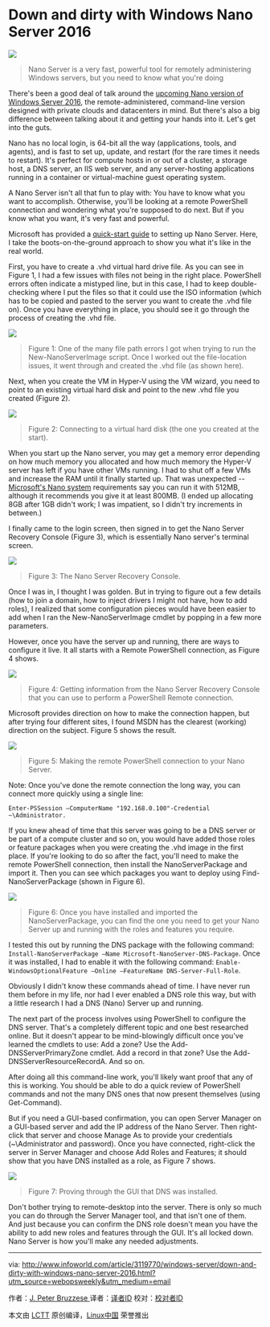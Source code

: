 Down and dirty with Windows Nano Server 2016
====

![](http://images.techhive.com/images/article/2016/04/pokes-fun-at-1164459_1280-100654917-primary.idge.jpg)

>Nano Server is a very fast, powerful tool for remotely administering Windows servers, but you need to know what you're doing

There's been a good deal of talk around the [upcoming Nano version of Windows Server 2016][1], the remote-administered, command-line version designed with private clouds and datacenters in mind. But there's also a big difference between talking about it and getting your hands into it. Let's get into the guts.

Nano has no local login, is 64-bit all the way (applications, tools, and agents), and is fast to set up, update, and restart (for the rare times it needs to restart). It's perfect for compute hosts in or out of a cluster, a storage host, a DNS server, an IIS web server, and any server-hosting applications running in a container or virtual-machine guest operating system.

A Nano Server isn't all that fun to play with: You have to know what you want to accomplish. Otherwise, you'll be looking at a remote PowerShell connection and wondering what you're supposed to do next. But if you know what you want, it's very fast and powerful.

Microsoft has provided a [quick-start guide][2] to setting up Nano Server. Here, I take the boots-on-the-ground approach to show you what it's like in the real world.

First, you have to create a .vhd virtual hard drive file. As you can see in Figure 1, I had a few issues with files not being in the right place. PowerShell errors often indicate a mistyped line, but in this case, I had to keep double-checking where I put the files so that it could use the ISO information (which has to be copied and pasted to the server you want to create the .vhd file on). Once you have everything in place, you should see it go through the process of creating the .vhd file.

![](http://images.techhive.com/images/article/2016/09/nano-server-1-100682371-large.idge.jpg)
>Figure 1: One of the many file path errors I got when trying to run the New-NanoServerImage script. Once I worked out the file-location issues, it went through and created the .vhd file (as shown here).

Next, when you create the VM in Hyper-V using the VM wizard, you need to point to an existing virtual hard disk and point to the new .vhd file you created (Figure 2).

![](http://images.techhive.com/images/article/2016/09/nano-server-2-100682368-large.idge.jpg)
>Figure 2: Connecting to a virtual hard disk (the one you created at the start).

When you start up the Nano server, you may get a memory error depending on how much memory you allocated and how much memory the Hyper-V server has left if you have other VMs running. I had to shut off a few VMs and increase the RAM until it finally started up. That was unexpected -- [Microsoft's Nano system][3] requirements say you can run it with 512MB, although it recommends you give it at least 800MB. (I ended up allocating 8GB after 1GB didn't work; I was impatient, so I didn't try increments in between.)

I finally came to the login screen, then signed in to get the Nano Server Recovery Console (Figure 3), which is essentially Nano server's terminal screen.

![](http://images.techhive.com/images/article/2016/09/nano-server-3-100682369-large.idge.jpg)
>Figure 3: The Nano Server Recovery Console.

Once I was in, I thought I was golden. But in trying to figure out a few details (how to join a domain, how to inject drivers I might not have, how to add roles), I realized that some configuration pieces would have been easier to add when I ran the New-NanoServerImage cmdlet by popping in a few more parameters.

However, once you have the server up and running, there are ways to configure it live. It all starts with a Remote PowerShell connection, as Figure 4 shows.

![](http://images.techhive.com/images/article/2016/09/nano-server-4-100682370-large.idge.jpg)
>Figure 4: Getting information from the Nano Server Recovery Console that you can use to perform a PowerShell Remote connection.

Microsoft provides direction on how to make the connection happen, but after trying four different sites, I found MSDN has the clearest (working) direction on the subject. Figure 5 shows the result.

![](http://images.techhive.com/images/article/2016/09/nano-server-5-100682372-large.idge.jpg)
>Figure 5: Making the remote PowerShell connection to your Nano Server.

Note: Once you've done the remote connection the long way, you can connect more quickly using a single line:

```
Enter-PSSession –ComputerName "192.168.0.100"-Credential ~\Administrator.
```

If you knew ahead of time that this server was going to be a DNS server or be part of a compute cluster and so on, you would have added those roles or feature packages when you were creating the .vhd image in the first place. If you're looking to do so after the fact, you'll need to make the remote PowerShell connection, then install the NanoServerPackage and import it. Then you can see which packages you want to deploy using Find-NanoServerPackage (shown in Figure 6).

![](http://images.techhive.com/images/article/2016/09/nano-server-6-100682373-large.idge.jpg)
>Figure 6: Once you have installed and imported the NanoServerPackage, you can find the one you need to get your Nano Server up and running with the roles and features you require.

I tested this out by running the DNS package with the following command: `Install-NanoServerPackage –Name Microsoft-NanoServer-DNS-Package`. Once it was installed, I had to enable it with the following command: `Enable-WindowsOptionalFeature –Online –FeatureName DNS-Server-Full-Role`.

Obviously I didn't know these commands ahead of time. I have never run them before in my life, nor had I ever enabled a DNS role this way, but with a little research I had a DNS (Nano) Server up and running.

The next part of the process involves using PowerShell to configure the DNS server. That's a completely different topic and one best researched online. But it doesn't appear to be mind-blowingly difficult once you've learned the cmdlets to use: Add a zone? Use the Add-DNSServerPrimaryZone cmdlet. Add a record in that zone? Use the Add-DNSServerResourceRecordA. And so on.

After doing all this command-line work, you'll likely want proof that any of this is working. You should be able to do a quick review of PowerShell commands and not the many DNS ones that now present themselves (using Get-Command).

But if you need a GUI-based confirmation, you can open Server Manager on a GUI-based server and add the IP address of the Nano Server. Then right-click that server and choose Manage As to provide your credentials (~\Administrator and password). Once you have connected, right-click the server in Server Manager and choose Add Roles and Features; it should show that you have DNS installed as a role, as Figure 7 shows.

![](http://images.techhive.com/images/article/2016/09/nano-server-7-100682374-large.idge.jpg)
>Figure 7: Proving through the GUI that DNS was installed.

Don't bother trying to remote-desktop into the server. There is only so much you can do through the Server Manager tool, and that isn't one of them. And just because you can confirm the DNS role doesn't mean you have the ability to add new roles and features through the GUI. It's all locked down. Nano Server is how you'll make any needed adjustments.

--------------------------------------------------------------------------------

via: http://www.infoworld.com/article/3119770/windows-server/down-and-dirty-with-windows-nano-server-2016.html?utm_source=webopsweekly&utm_medium=email

作者：[J. Peter Bruzzese ][a]
译者：[译者ID](https://github.com/译者ID)
校对：[校对者ID](https://github.com/校对者ID)

本文由 [LCTT](https://github.com/LCTT/TranslateProject) 原创编译，[Linux中国](https://linux.cn/) 荣誉推出

[a]: http://www.infoworld.com/author/J.-Peter-Bruzzese/
[1]: http://www.infoworld.com/article/3049191/windows-server/nano-server-a-slimmer-slicker-windows-server-core.html
[2]: https://technet.microsoft.com/en-us/windows-server-docs/compute/nano-server/getting-started-with-nano-server
[3]: https://technet.microsoft.com/en-us/windows-server-docs/get-started/system-requirements--and-installation

